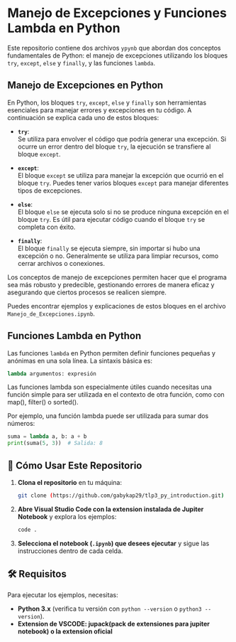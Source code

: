 # Manejo de Excepciones y Funciones Lambda en Python

Este repositorio contiene dos archivos `ypynb` que abordan dos conceptos fundamentales de Python: el manejo de excepciones utilizando los bloques `try`, `except`, `else` y `finally`, y las funciones `lambda`.

## Manejo de Excepciones en Python

En Python, los bloques `try`, `except`, `else` y `finally` son herramientas esenciales para manejar errores y excepciones en tu código. A continuación se explica cada uno de estos bloques:

- **`try`**:  
  Se utiliza para envolver el código que podría generar una excepción. Si ocurre un error dentro del bloque `try`, la ejecución se transfiere al bloque `except`.
  
- **`except`**:  
  El bloque `except` se utiliza para manejar la excepción que ocurrió en el bloque `try`. Puedes tener varios bloques `except` para manejar diferentes tipos de excepciones.

- **`else`**:  
  El bloque `else` se ejecuta solo si no se produce ninguna excepción en el bloque `try`. Es útil para ejecutar código cuando el bloque `try` se completa con éxito.

- **`finally`**:  
  El bloque `finally` se ejecuta siempre, sin importar si hubo una excepción o no. Generalmente se utiliza para limpiar recursos, como cerrar archivos o conexiones.

Los conceptos de manejo de excepciones permiten hacer que el programa sea más robusto y predecible, gestionando errores de manera eficaz y asegurando que ciertos procesos se realicen siempre.

Puedes encontrar ejemplos y explicaciones de estos bloques en el archivo `Manejo_de_Excepciones.ipynb`.

## Funciones Lambda en Python

Las funciones `lambda` en Python permiten definir funciones pequeñas y anónimas en una sola línea. La sintaxis básica es:

```python
lambda argumentos: expresión
```
Las funciones lambda son especialmente útiles cuando necesitas una función simple para ser utilizada en el contexto de otra función, como con map(), filter() o sorted().

Por ejemplo, una función lambda puede ser utilizada para sumar dos números:

```python
suma = lambda a, b: a + b
print(suma(5, 3))  # Salida: 8
```

## 🚀 Cómo Usar Este Repositorio

1. **Clona el repositorio** en tu máquina:
   ```bash
   git clone (https://github.com/gabykap29/tlp3_py_introduction.git)
   ```
2. **Abre Visual Studio Code con la extension instalada de Jupiter Notebook** y explora los ejemplos:
   ```bash
   code .
   ```
3. **Selecciona el notebook (`.ipynb`) que desees ejecutar** y sigue las instrucciones dentro de cada celda.

## 🛠 Requisitos

Para ejecutar los ejemplos, necesitas:
- **Python 3.x** (verifica tu versión con `python --version` o `python3 --version`).
- **Extension de VSCODE: jupack(pack de extensiones para jupiter notebook) o la extension oficial** 




